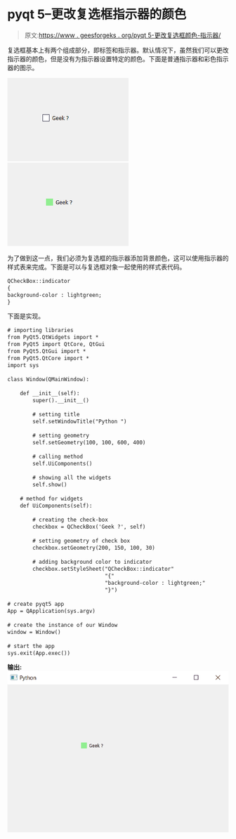 # pyqt 5–更改复选框指示器的颜色

> 原文:[https://www . geesforgeks . org/pyqt 5-更改复选框颜色-指示器/](https://www.geeksforgeeks.org/pyqt5-change-color-of-check-box-indicator/)

复选框基本上有两个组成部分，即标签和指示器。默认情况下，虽然我们可以更改指示器的颜色，但是没有为指示器设置特定的颜色。下面是普通指示器和彩色指示器的图示。

![](img/99f730dd1db99e57c4665a3537c020c9.png) ![](img/25c8b9ede9576d4969e4daeeb8422fde.png)

为了做到这一点，我们必须为复选框的指示器添加背景颜色，这可以使用指示器的样式表来完成。下面是可以与复选框对象一起使用的样式表代码。

```
QCheckBox::indicator
{
background-color : lightgreen;
}

```

下面是实现。

```
# importing libraries
from PyQt5.QtWidgets import * 
from PyQt5 import QtCore, QtGui
from PyQt5.QtGui import * 
from PyQt5.QtCore import * 
import sys

class Window(QMainWindow):

    def __init__(self):
        super().__init__()

        # setting title
        self.setWindowTitle("Python ")

        # setting geometry
        self.setGeometry(100, 100, 600, 400)

        # calling method
        self.UiComponents()

        # showing all the widgets
        self.show()

    # method for widgets
    def UiComponents(self):

        # creating the check-box
        checkbox = QCheckBox('Geek ?', self)

        # setting geometry of check box
        checkbox.setGeometry(200, 150, 100, 30)

        # adding background color to indicator
        checkbox.setStyleSheet("QCheckBox::indicator"
                               "{"
                               "background-color : lightgreen;"
                               "}")

# create pyqt5 app
App = QApplication(sys.argv)

# create the instance of our Window
window = Window()

# start the app
sys.exit(App.exec())
```

**输出:**
![](img/b39bf7b0a23d4cf396d77810091be4a3.png)